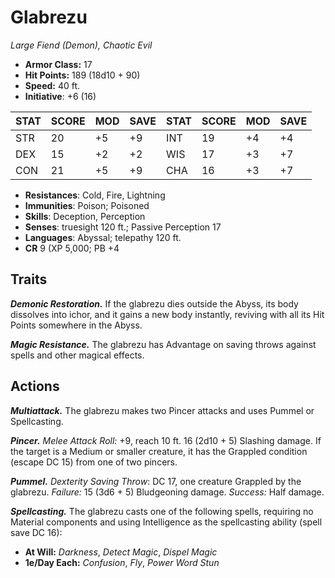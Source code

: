 # Glabrezu

*Large Fiend (Demon), Chaotic Evil*

- **Armor Class:** 17
- **Hit Points:** 189 (18d10 + 90)
- **Speed:** 40 ft.
- **Initiative**: +6 (16)

|STAT|SCORE|MOD|SAVE|STAT|SCORE|MOD|SAVE|
| --- | --- | --- | ---- |---| --- | --- | ---- |
| STR | 20 | +5 | +9 | INT | 19 | +4 | +4 |
| DEX | 15 | +2 | +2 | WIS | 17 | +3 | +7 |
| CON | 21 | +5 | +9 | CHA | 16 | +3 | +7 |

- **Resistances**: Cold, Fire, Lightning
- **Immunities**: Poison; Poisoned
- **Skills**: Deception, Perception
- **Senses**: truesight 120 ft.; Passive Perception 17
- **Languages**: Abyssal; telepathy 120 ft.
- **CR** 9 (XP 5,000; PB +4

## Traits

***Demonic Restoration.*** If the glabrezu dies outside the Abyss, its body dissolves into ichor, and it gains a new body instantly, reviving with all its Hit Points somewhere in the Abyss.

***Magic Resistance.*** The glabrezu has Advantage on saving throws against spells and other magical effects.


## Actions

***Multiattack.*** The glabrezu makes two Pincer attacks and uses Pummel or Spellcasting.

***Pincer.*** *Melee Attack Roll:* +9, reach 10 ft. 16 (2d10 + 5) Slashing damage. If the target is a Medium or smaller creature, it has the Grappled condition (escape DC 15) from one of two pincers.

***Pummel.*** *Dexterity Saving Throw*: DC 17, one creature Grappled by the glabrezu. *Failure:*  15 (3d6 + 5) Bludgeoning damage. *Success:*  Half damage.

***Spellcasting.*** The glabrezu casts one of the following spells, requiring no Material components and using Intelligence as the spellcasting ability (spell save DC 16):

- **At Will:** *Darkness*, *Detect Magic*, *Dispel Magic*
- **1e/Day Each:** *Confusion*, *Fly*, *Power Word Stun*
